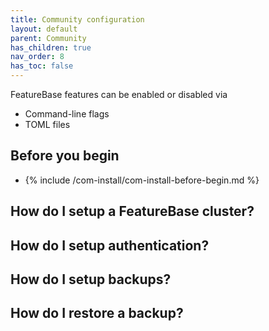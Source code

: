 ```yaml
---
title: Community configuration
layout: default
parent: Community
has_children: true
nav_order: 8
has_toc: false
---
```


FeatureBase features can be enabled or disabled via

* Command-line flags
* TOML files

## Before you begin

* {% include /com-install/com-install-before-begin.md %}

## How do I setup a FeatureBase cluster?



## How do I setup authentication?



## How do I setup backups?



## How do I restore a backup?


##
